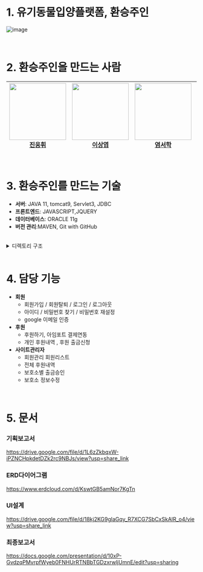 

# 1. 유기동물입양플랫폼, 환승주인

<div>

![image](https://user-images.githubusercontent.com/113197284/222064920-8606d302-c9a9-44bc-adc2-830d5d952516.png)

</div>

<br/>

# 2. 환승주인을 만드는 사람

| <img src="https://user-images.githubusercontent.com/113197284/222065786-eac6b94f-c9cf-47fc-8d00-9c45fd4760f2.jpeg" width=150px><br />[진웅휘](https://github.com/woongwhee) | <img src="https://user-images.githubusercontent.com/113197284/222066530-8b7a1807-95cc-402f-aa01-a0e35215902a.png" width=150px><br />[이상엽](https://github.com/Lee-sang-yeop) | <img src="https://user-images.githubusercontent.com/113197284/222065801-5595c12f-47fe-4840-952f-a49775f0ad67.jpeg" width=150px><br />[염서학](https://github.com/YEOMCODING) | <img src="https://user-images.githubusercontent.com/113197284/222065805-76b3d0d1-df08-4a53-b24d-0d01c312ff5e.jpeg" width=150px><br />[장현정](https://github.com/HyunjeongJang) | <img src="https://user-images.githubusercontent.com/113197284/222065815-14737ba8-b9a1-4117-8010-e9874ad91ad5.jpeg" width=150px><br />[김지호](https://github.com/KJeeu) | <img src="https://user-images.githubusercontent.com/113197284/222065820-359c214b-7788-4d9e-8ee3-80ed9028169d.jpeg" width=150px><br />[김도윤](https://github.com/kimdory) |
|:-----------------------------------------------------------------------------------:|:-------------------------------------------------------------------------------------:|:------------------------------------------------------------------------------------:|:---------------------------------------------------------------------------------------:|:-------------------------------------------------------------------------------:|:---------------------------------------------------------------------------------:|





<br/>

# 3. 환승주인를 만드는 기술

- **서버**: JAVA 11, tomcat9, Servlet3, JDBC 
- **프론트엔드**:  JAVASCRIPT,JQUERY
- **데이터베이스**: ORACLE 11g
- **버전 관리**:MAVEN, Git with GitHub

<br>
<details>
<summary>디렉토리 구조</summary>
<div markdown="1">

  ```
  .
  ├──java
  │   ├──domain 
  │   │   ├──dao # 
  │   │   ├──dto # 외부api간 데이터 교환용폴더
  │   │   ├──vo # 
  │   │   └──type # enum
  │   └──web #비지니스 로직
  ├──resource
  │   ├──key # api키 관리용 xml폴더
  │   └──sql # sql문 저장용 xml폴더
  ├──webapp
  │   ├──js 자바스크립트 파일저장용폴더
  │   ├──img 이미지 리소스 저장용폴더
  │   ├──smarteditor2 스마트에디터 관련코드
  │   ├──css css파일 저장용폴더
  │   └──view# jsp파일 저장용폴더
      
file #첨부파일 저장용폴더 ($tomcathome/webapps/file)
       
  ```
</div>
</details>
<br/>


# 4.  담당 기능

- **회원**
    - 회원가입 / 회원탈퇴 / 로그인 / 로그아웃
    - 아이디 / 비밀번호 찾기 / 비밀번호 재설정
    - google 이메일 인증
- **후원**
    - 후원하기, 아임포트 결제연동
    - 개인 후원내역 , 후원 출금신청
- **사이트관리자**
    - 회원관리 회원리스트
    - 전체 후원내역
    - 보호소별 출금승인
    - 보호소 정보수정

<br>

# 5. 문서

### 기획보고서
  https://drive.google.com/file/d/1L6zZkbqxW-iPZNCHpkdetDZk2rc9NBJs/view?usp=share_link
### ERD다이어그램
  https://www.erdcloud.com/d/KswtGB5amNor7KgTn
### UI설계
  https://drive.google.com/file/d/18kj2KG9glaGqy_R7XCG7SbCxSkAlR_o4/view?usp=share_link
### 최종보고서
  https://docs.google.com/presentation/d/10xP-GvdzqPMvrpfWyeb0FNHUrRTNBbTGDzxrwljUmnE/edit?usp=sharing
<br/>




